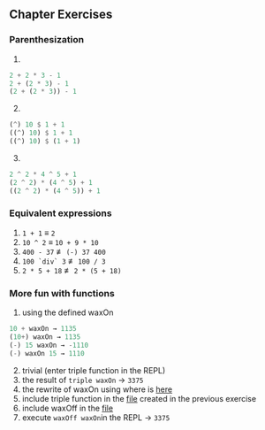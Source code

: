 ## Chapter Exercises
### Parenthesization
1. 
```haskell
2 + 2 * 3 - 1
2 + (2 * 3) - 1
(2 + (2 * 3)) - 1
```
2. 
```haskell
(^) 10 $ 1 + 1
((^) 10) $ 1 + 1
((^) 10) $ (1 + 1)
```
3. 
```haskell
2 ^ 2 * 4 ^ 5 + 1
(2 ^ 2) * (4 ^ 5) + 1
((2 ^ 2) * (4 ^ 5)) + 1
```

### Equivalent expressions
1. `1 + 1` ≡ `2`
2. `10 ^ 2` ≡ `10 + 9 * 10`
3. `400 - 37` ≢ `(-) 37 400`
4. ``100 `div` 3`` ≢ `100 / 3`
5. `2 * 5 + 18` ≢ `2 * (5 + 18)`

### More fun with functions
1. using the defined waxOn
```haskell
10 + waxOn → 1135
(10+) waxOn → 1135
(-) 15 waxOn → -1110
(-) waxOn 15 → 1110
```
2. trivial (enter triple function in the REPL)
3. the result of `triple waxOn` → `3375`
4. the rewrite of waxOn using where is [here](./waxOnWhere.hs)
5. include triple function in the [file](./waxOnWhere.hs) created in the previous exercise
6. include waxOff in the [file](./waxOnWhere.hs)
7. execute `waxOff waxOn`in the REPL  → `3375`